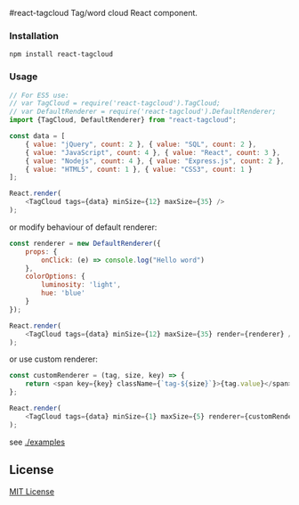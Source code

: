 #react-tagcloud
Tag/word cloud React component.

### Installation

```
npm install react-tagcloud
```

### Usage

```javascript
// For ES5 use:
// var TagCloud = require('react-tagcloud').TagCloud;
// var DefaultRenderer = require('react-tagcloud').DefaultRenderer;
import {TagCloud, DefaultRenderer} from "react-tagcloud";

const data = [
    { value: "jQuery", count: 2 }, { value: "SQL", count: 2 },
    { value: "JavaScript", count: 4 }, { value: "React", count: 3 },
    { value: "Nodejs", count: 4 }, { value: "Express.js", count: 2 },
    { value: "HTML5", count: 1 }, { value: "CSS3", count: 1 }
];

React.render(
    <TagCloud tags={data} minSize={12} maxSize={35} />
);
```
or modify behaviour of default renderer:

```javascript
const renderer = new DefaultRenderer({
    props: {
        onClick: (e) => console.log("Hello word")
    },
    colorOptions: {
        luminosity: 'light',
        hue: 'blue'
    }
});

React.render(
    <TagCloud tags={data} minSize={12} maxSize={35} render={renderer} />
);
```

or use custom renderer:

```javascript
const customRenderer = (tag, size, key) => {
    return <span key={key} className={`tag-${size}`}>{tag.value}</span>;
};

React.render(
    <TagCloud tags={data} minSize={1} maxSize={5} renderer={customRenderer} />
);
```

see [./examples](https://github.com/madox2/react-tagcloud/tree/master/examples)

## License

[MIT License](https://github.com/madox2/react-tagcloud/blob/master/LICENSE)

